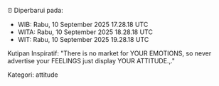 ⏰ Diperbarui pada:
- WIB: Rabu, 10 September 2025 17.28.18 UTC
- WITA: Rabu, 10 September 2025 18.28.18 UTC
- WIT: Rabu, 10 September 2025 19.28.18 UTC

Kutipan Inspiratif:
"There is no market for YOUR EMOTIONS, so never advertise your FEELINGS just display YOUR ATTITUDE.,."


Kategori: attitude

